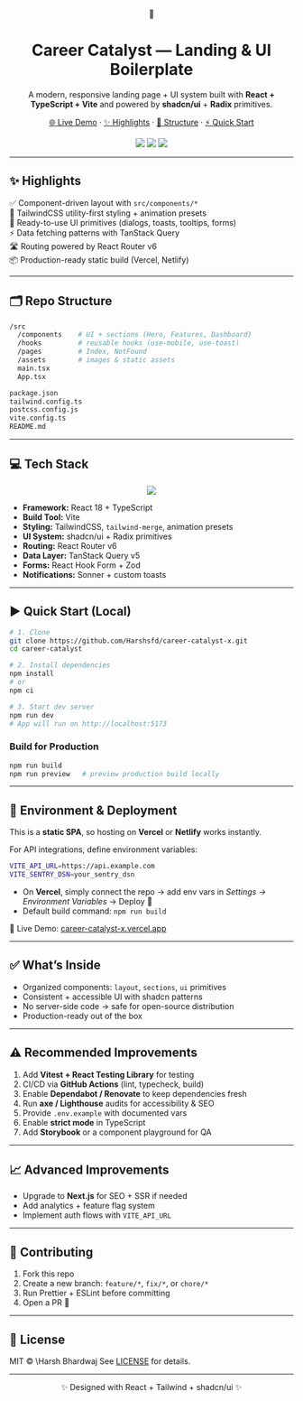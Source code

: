 <!-- Banner / Logo -->
<p align="center">
  🚀
</p>

<h1 align="center"> Career Catalyst — Landing & UI Boilerplate</h1>

<p align="center">
  A modern, responsive landing page + UI system built with <b>React + TypeScript + Vite</b> and powered by <b>shadcn/ui</b> + <b>Radix</b> primitives.
</p>

<p align="center">
  <a href="https://career-catalyst-x.vercel.app" target="_blank">🌐 Live Demo</a> ·
  <a href="#✨-highlights">✨ Highlights</a> ·
  <a href="#🗂️-repo-structure">📂 Structure</a> ·
  <a href="#▶️-quick-start-local">⚡ Quick Start</a>
</p>

<p align="center">
  <img src="https://img.shields.io/badge/version-0.0.0-blue.svg?style=for-the-badge" />
  <img src="https://img.shields.io/badge/build-vite-green?style=for-the-badge&logo=vite" />
  <img src="https://img.shields.io/badge/license-MIT-lightgrey?style=for-the-badge" />
</p>

---

## ✨ Highlights

✅ Component-driven layout with `src/components/*`  
🎨 TailwindCSS utility-first styling + animation presets  
🧩 Ready-to-use UI primitives (dialogs, toasts, tooltips, forms)  
⚡ Data fetching patterns with TanStack Query  
🛣️ Routing powered by React Router v6  
📦 Production-ready static build (Vercel, Netlify)

---

## 🗂️ Repo Structure

```bash
/src
  /components    # UI + sections (Hero, Features, Dashboard)
  /hooks         # reusable hooks (use-mobile, use-toast)
  /pages         # Index, NotFound
  /assets        # images & static assets
  main.tsx
  App.tsx

package.json
tailwind.config.ts
postcss.config.js
vite.config.ts
README.md
````

---

## 💻 Tech Stack

<p align="center">
  <img src="https://skillicons.dev/icons?i=react,typescript,vite,tailwind,vercel,github" />
</p>

* **Framework:** React 18 + TypeScript
* **Build Tool:** Vite
* **Styling:** TailwindCSS, `tailwind-merge`, animation presets
* **UI System:** shadcn/ui + Radix primitives
* **Routing:** React Router v6
* **Data Layer:** TanStack Query v5
* **Forms:** React Hook Form + Zod
* **Notifications:** Sonner + custom toasts

---

## ▶️ Quick Start (Local)

```bash
# 1. Clone
git clone https://github.com/Harshsfd/career-catalyst-x.git
cd career-catalyst

# 2. Install dependencies
npm install
# or
npm ci

# 3. Start dev server
npm run dev
# App will run on http://localhost:5173
```

### Build for Production

```bash
npm run build
npm run preview   # preview production build locally
```

---

## 🔧 Environment & Deployment

This is a **static SPA**, so hosting on **Vercel** or **Netlify** works instantly.

For API integrations, define environment variables:

```bash
VITE_API_URL=https://api.example.com
VITE_SENTRY_DSN=your_sentry_dsn
```

* On **Vercel**, simply connect the repo → add env vars in *Settings → Environment Variables* → Deploy 🚀
* Default build command: `npm run build`

🔗 Live Demo: [career-catalyst-x.vercel.app](https://career-catalyst-x.vercel.app)

---

## ✅ What’s Inside

* Organized components: `layout`, `sections`, `ui` primitives
* Consistent + accessible UI with shadcn patterns
* No server-side code → safe for open-source distribution
* Production-ready out of the box

---

## ⚠️ Recommended Improvements

1. Add **Vitest + React Testing Library** for testing
2. CI/CD via **GitHub Actions** (lint, typecheck, build)
3. Enable **Dependabot / Renovate** to keep dependencies fresh
4. Run **axe / Lighthouse** audits for accessibility & SEO
5. Provide `.env.example` with documented vars
6. Enable **strict mode** in TypeScript
7. Add **Storybook** or a component playground for QA

---

## 📈 Advanced Improvements

* Upgrade to **Next.js** for SEO + SSR if needed
* Add analytics + feature flag system
* Implement auth flows with `VITE_API_URL`

---

## 🤝 Contributing

1. Fork this repo
2. Create a new branch: `feature/*`, `fix/*`, or `chore/*`
3. Run Prettier + ESLint before committing
4. Open a PR 🚀

---

## 🧾 License

MIT © \Harsh Bhardwaj 
See [LICENSE](LICENSE) for details.

---

<p align="center">✨ Designed with React + Tailwind + shadcn/ui ✨</p>
